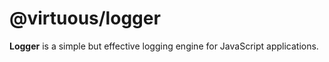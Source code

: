 # @virtuous/logger

**Logger** is a simple but effective logging engine for JavaScript applications.